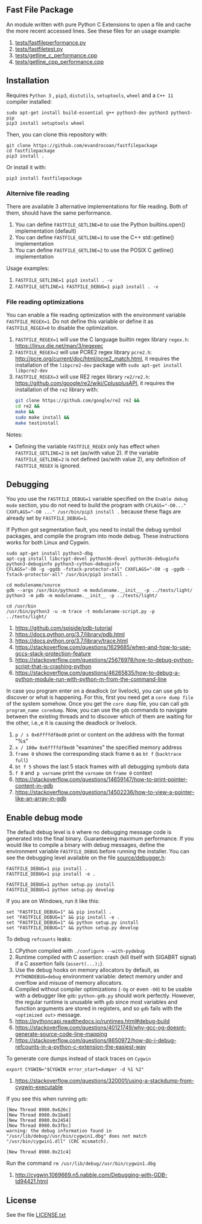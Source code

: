 
## Fast File Package

An module written with pure Python C Extensions to open a file and
cache the more recent accessed lines.
See these files for an usage example:
1. [tests/fastfileperformance.py](tests/fastfileperformance.py)
1. [tests/fastfiletest.py](tests/fastfiletest.py)
1. [tests/getline_c_performance.cpp](tests/getline_c_performance.cpp)
1. [tests/getline_cpp_performance.cpp](tests/getline_cpp_performance.cpp)


## Installation

Requires `Python 3` ,
`pip3`, `distutils`, `setuptools`, `wheel` and
a `C++ 11` compiler installed:
```
sudo apt-get install build-essential g++ python3-dev python3 python3-pip
pip3 install setuptools wheel
```

Then, you can clone this repository with:
```
git clone https://github.com/evandrocoan/fastfilepackage
cd fastfilepackage
pip3 install .
```

Or install it with:
```
pip3 install fastfilepackage
```

### Alternive file reading

There are available 3 alternative implementations for file reading.
Both of them,
should have the same performance.
1. You can define `FASTFILE_GETLINE=0` to use the Python builtins.open() implementation (default)
1. You can define `FASTFILE_GETLINE=1` to use the C++ std::getline() implementation
1. You can define `FASTFILE_GETLINE=2` to use the POSIX C getline() implementation

Usage examples:
1. `FASTFILE_GETLINE=1 pip3 install . -v`
1. `FASTFILE_GETLINE=1 FASTFILE_DEBUG=1 pip3 install . -v`


### File reading optimizations

You can enable a file reading optimization with the environment variable `FASTFILE_REGEX=1`.
Do not define this variable or define it as `FASTFILE_REGEX=0` to disable the optimization.

1. `FASTFILE_REGEX=1` will use the C language builtin regex library `regex.h`:
   https://linux.die.net/man/3/regexec
1. `FASTFILE_REGEX=2` will use PCRE2 regex library `pcre2.h`:
   http://pcre.org/current/doc/html/pcre2_match.html,
   it requires the installation of the `libpcre2-dev` package with `sudo apt-get install libpcre2-dev`
1. `FASTFILE_REGEX=3` will use RE2 regex library `re2/re2.h`:
   https://github.com/google/re2/wiki/CplusplusAPI,
   it requires the installation of the `re2` library with:
   ```sh
   git clone https://github.com/google/re2 re2 &&
   cd re2 &&
   make &&
   sudo make install &&
   make testinstall
   ```

Notes:
 * Defining the variable `FASTFILE_REGEX` only has effect when `FASTFILE_GETLINE=2` is set (as/with value 2).
   If the variable `FASTFILE_GETLINE=2` is not defined (as/with value 2),
   any definition of `FASTFILE_REGEX` is ignored.


## Debugging

You you use the `FASTFILE_DEBUG=1` variable specified on the `Enable debug mode` section,
you do not need to build the program with `CFLAGS="-O0..." CXXFLAGS="-O0 ..."
/usr/bin/pip3 install .` because these flags are already set by
`FASTFILE_DEBUG=1`.

If Python got segmentation fault,
you need to install the debug symbol packages,
and compile the program into mode debug.
These instructions works for both Linux and
Cygwin.
```
sudo apt-get install python3-dbg
apt-cyg install libcrypt-devel python36-devel python36-debuginfo python3-debuginfo python3-cython-debuginfo
CFLAGS="-O0 -g -ggdb -fstack-protector-all" CXXFLAGS="-O0 -g -ggdb -fstack-protector-all" /usr/bin/pip3 install .

cd modulename/source
gdb --args /usr/bin/python3 -m modulename.__init__ -p ../tests/light/
python3 -m pdb -m modulename.__init__ -p ../tests/light/

cd /usr/bin
/usr/bin/python3 -u -m trace -t modulename-script.py -p ../tests/light/
```
1. https://github.com/spiside/pdb-tutorial
1. https://docs.python.org/3.7/library/pdb.html
1. https://docs.python.org/3.7/library/trace.html
1. https://stackoverflow.com/questions/1629685/when-and-how-to-use-gccs-stack-protection-feature
1. https://stackoverflow.com/questions/25678978/how-to-debug-python-script-that-is-crashing-python
1. https://stackoverflow.com/questions/46265835/how-to-debug-a-python-module-run-with-python-m-from-the-command-line

In case you program enter on a deadlock (or livelock),
you can use `gdb` to discover or what is happening.
For this,
first you need get a `core dump file` of the system somehow.
Once you get the `core dump` file,
you can call `gdb program_name coredump`.
Now,
you can use the `gdb` commands to navigate between the existing threads and
to discover which of them are waiting for the other,
i.e.,e it is causing the deadlock or livelock.
1. `p / s 0x6ffffdf8ed0` print or content on the address with the format "%s"
1. `x / 100w 0x6ffffdf8ed0` "examines" the specified memory address
1. `frame 0` shows the corresponding stack frame `0` as `bt f` (`backtrace full`)
1. `bt f 5` shows the last 5 stack frames with all debugging symbols data
1. `f 0` and` p varname` print the `varname` on `frame 0` context
1. https://stackoverflow.com/questions/14659147/how-to-print-pointer-content-in-gdb
1. https://stackoverflow.com/questions/14502236/how-to-view-a-pointer-like-an-array-in-gdb


## Enable debug mode

The default debug level is `0` where no debugging message code is generated into the final binary.
Guaranteeing maximum performance.
If you would like to compile a binary with debug messages,
define the environment variable `FASTFILE_DEBUG` before running the installer.
You can see the debugging level available on the file [source/debugger.h](source/debugger.h):
```
FASTFILE_DEBUG=1 pip install .
FASTFILE_DEBUG=1 pip install -e .

FASTFILE_DEBUG=1 python setup.py install
FASTFILE_DEBUG=1 python setup.py develop
```

If you are on Windows,
run it like this:
```
set "FASTFILE_DEBUG=1" && pip install .
set "FASTFILE_DEBUG=1" && pip install -e .
set "FASTFILE_DEBUG=1" && python setup.py install
set "FASTFILE_DEBUG=1" && python setup.py develop
```

To debug `refcounts` leaks:
1. CPython compiled with `./configure --with-pydebug`
1. Runtime compiled with C assertion:
   crash (kill itself with SIGABRT signal) if a C assertion fails (`assert(...);`).
1. Use the debug hooks on memory allocators by default,
   as `PYTHONDEBUG=debug` environment variable:
   detect memory under and overflow and
   misuse of memory allocators.
1. Compiled without compiler optimizations (`-Og` or even `-O0`) to be usable with a debugger like `gdb`:
   `python-gdb.py` should work perfectly.
   However,
   the regular runtime is unusable with `gdb` since most variables and
   function arguments are stored in registers,
   and so `gdb` fails with the `<optimized out>` message.
1. https://pythoncapi.readthedocs.io/runtimes.html#debug-build
1. https://stackoverflow.com/questions/40121749/why-gcc-og-doesnt-generate-source-code-line-mapping
1. https://stackoverflow.com/questions/8650972/how-do-i-debug-refcounts-in-a-python-c-extension-the-easiest-way

To generate core dumps instead of stack traces on `Cygwin`
```
export CYGWIN="$CYGWIN error_start=dumper -d %1 %2"
```
1. https://stackoverflow.com/questions/320001/using-a-stackdump-from-cygwin-executable

If you see this when running `gdb`:
```
[New Thread 8980.0x626c]
[New Thread 8980.0x1ba0]
[New Thread 8980.0x2454]
[New Thread 8980.0x3fbc]
warning: the debug information found in "/usr/lib/debug//usr/bin/cygwin1.dbg" does not match "/usr/bin/cygwin1.dll" (CRC mismatch).

[New Thread 8980.0x21c4]
```
Run the command `rm /usr/lib/debug//usr/bin/cygwin1.dbg`
1. http://cygwin.1069669.n5.nabble.com/Debugging-with-GDB-td94421.html


## License

See the file [LICENSE.txt](LICENSE.txt)

